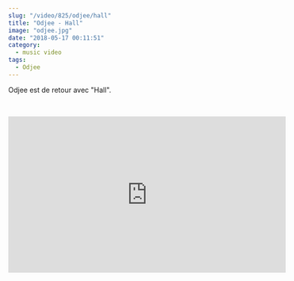```yaml
--- 
slug: "/video/825/odjee/hall"
title: "Odjee - Hall"
image: "odjee.jpg"
date: "2018-05-17 00:11:51"
category:
  - music video
tags:
  - Odjee
---
```

<p>Odjee est de retour avec "Hall".</p><br/><p><iframe width="560" height="315" src="https://www.youtube.com/embed/ajnUCZ_-R4c" frameborder="0" allow="autoplay; encrypted-media" allowfullscreen></iframe></p>